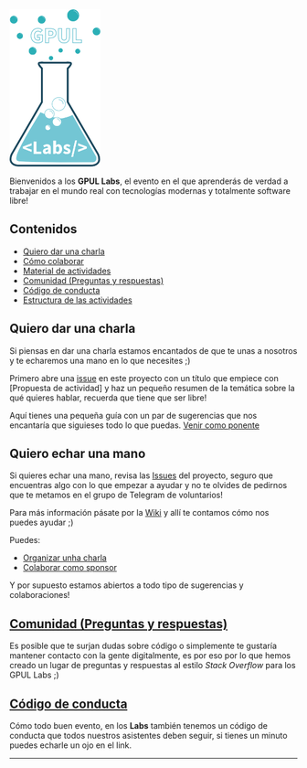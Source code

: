 <img src="img/logo-labs.png" height="275" width="159" >

Bienvenidos a los **GPUL Labs**, el evento en el que aprenderás de verdad a trabajar en el mundo real con tecnologías modernas y totalmente software libre!

## Contenidos
* [Quiero dar una charla](#charla)
* [Cómo colaborar](#colaborar)
* [Material de actividades](https://github.com/gpul-labs/labs2017/wiki/Material-de-actividades)
* [Comunidad (Preguntas y respuestas)](#comunidad)
* [Código de conducta](#codigo)
* [Estructura de las actividades](#estructura)

## <a name="charla">Quiero dar una charla</a>
Si piensas en dar una charla estamos encantados de que te unas a nosotros y te echaremos una mano en lo que necesites ;)

Primero abre una [issue](https://waffle.io/gpul-labs/labs2017) en este proyecto con un título que empiece con [Propuesta de actividad] y haz un pequeño resumen de la temática sobre la qué quieres hablar, recuerda que tiene que ser libre!

Aquí tienes una pequeña guía con un par de sugerencias que nos encantaría que siguieses todo lo que puedas.
[Venir como ponente](https://github.com/gpul-labs/labs2017/wiki/Venir-como-ponente)

## <a name="colaborar">Quiero echar una mano</a>
Si quieres echar una mano, revisa las [Issues](https://waffle.io/gpul-labs/labs2017) del proyecto, seguro que encuentras algo con lo que empezar a ayudar y no te olvides de pedirnos que te metamos en el grupo de Telegram de voluntarios!

Para más información pásate por la [Wiki](https://github.com/gpul-labs/labs2017/wiki) y allí te contamos cómo nos puedes ayudar ;)

Puedes:
- [Organizar unha charla](https://github.com/gpul-labs/labs2017/wiki/Organizar-una-charla)
- [Colaborar como sponsor](https://github.com/gpul-labs/labs2017/wiki/Ser-sponsor)

Y por supuesto estamos abiertos a todo tipo de sugerencias y colaboraciones!

## <a name="comunidad" href="https://forums.gpul.org/">Comunidad (Preguntas y respuestas)</a>
Es posible que te surjan dudas sobre código o simplemente te gustaría mantener contacto con la gente digitalmente, es por eso por lo que hemos creado un lugar de preguntas y respuestas al estilo *Stack Overflow* para los GPUL Labs ;)

## <a name="codigo" href="https://github.com/gpul-labs/labs2017/blob/master/docs/codigodeconducta.md">Código de conducta</a>
Cómo todo buen evento, en los **Labs** también tenemos un código de conducta que todos nuestros asistentes deben seguir, si tienes un minuto puedes echarle un ojo en el link.

----------

